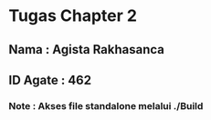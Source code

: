 # Tugas Chapter 2
## Nama : Agista Rakhasanca
## ID Agate : 462
### Note : Akses file standalone melalui ./Build